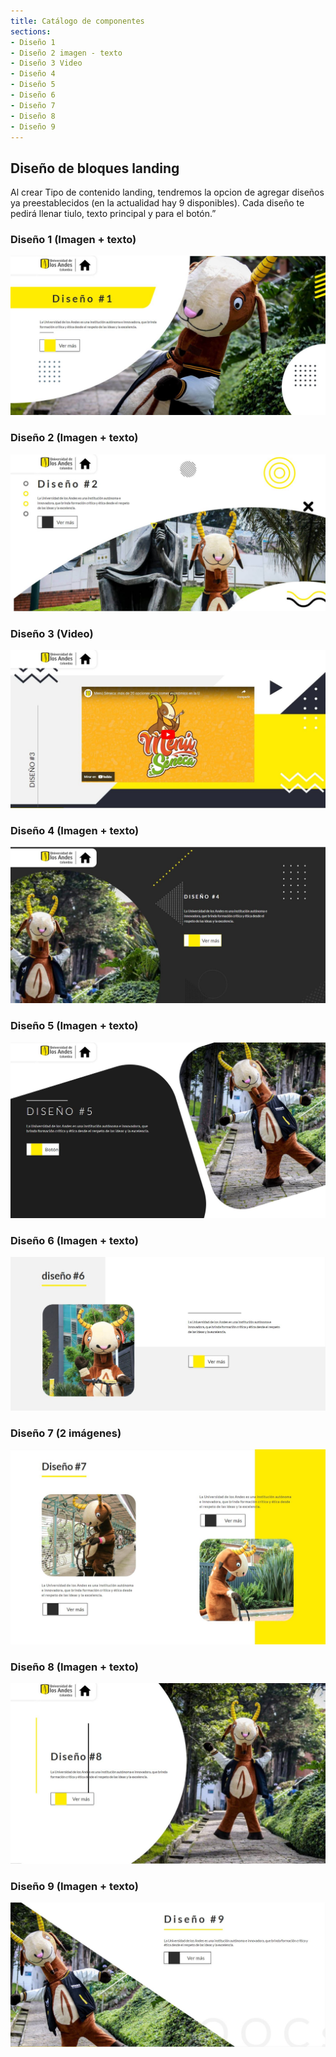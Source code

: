 ```yaml
---
title: Catálogo de componentes
sections:
- Diseño 1 
- Diseño 2 imagen - texto
- Diseño 3 Video
- Diseño 4
- Diseño 5
- Diseño 6
- Diseño 7
- Diseño 8
- Diseño 9
---
```


## Diseño de bloques landing
Al crear Tipo de contenido landing, tendremos la opcion de agregar diseños ya preestablecidos (en la actualidad hay 9 disponibles).
Cada diseño te pedirá llenar tiulo, texto principal y para el botón.”

### **Diseño 1 (Imagen + texto)**

<a href="assets/images/landing/diseno_1.jpg" data-magnify="gallery">
    <img class="img-responsive rounded" src="assets/images/landing/diseno_1.jpg" alt="Diseño 1 (Imagen + texto)" />
</a>

### **Diseño 2 (Imagen + texto)**

<a href="assets/images/landing/diseno_2.jpg" data-magnify="gallery">
    <img class="img-responsive rounded" src="assets/images/landing/diseno_2.jpg" alt="Diseño 2 (Imagen + texto)" />
</a>

### **Diseño 3 (Video)**

<a href="assets/images/landing/diseno_3.jpg" data-magnify="gallery">
    <img class="img-responsive rounded" src="assets/images/landing/diseno_3.jpg" alt="Diseño 3 (Video)" />
</a>

### **Diseño 4 (Imagen + texto)**

<a href="assets/images/landing/diseno_4.jpg" data-magnify="gallery">
    <img class="img-responsive rounded" src="assets/images/landing/diseno_4.jpg" alt="Diseño 4 (Imagen + texto)" />
</a>

### **Diseño 5 (Imagen + texto)**

<a href="assets/images/landing/diseno_5.jpg" data-magnify="gallery">
    <img class="img-responsive rounded" src="assets/images/landing/diseno_5.jpg" alt="Diseño 5 (Imagen + texto)" />
</a>

### **Diseño 6 (Imagen + texto)**

<a href="assets/images/landing/diseno_6.jpg" data-magnify="gallery">
    <img class="img-responsive rounded" src="assets/images/landing/diseno_6.jpg" alt="Diseño 6 (Imagen + texto)" />
</a>

### **Diseño 7 (2 imágenes)**

<a href="assets/images/landing/diseno_7.jpg" data-magnify="gallery">
    <img class="img-responsive rounded" src="assets/images/landing/diseno_7.jpg" alt="Diseño 7 (2 imágenes)" />
</a>

### **Diseño 8 (Imagen + texto)**

<a href="assets/images/landing/diseno_8.jpg" data-magnify="gallery">
    <img class="img-responsive rounded" src="assets/images/landing/diseno_8.jpg" alt="Diseño 8 (Imagen + texto)" />
</a>

### **Diseño 9 (Imagen + texto)**

<a href="assets/images/landing/diseno_9.jpg" data-magnify="gallery">
    <img class="img-responsive rounded" src="assets/images/landing/diseno_9.jpg" alt="Diseño 9 (Imagen + texto)" />
</a>
